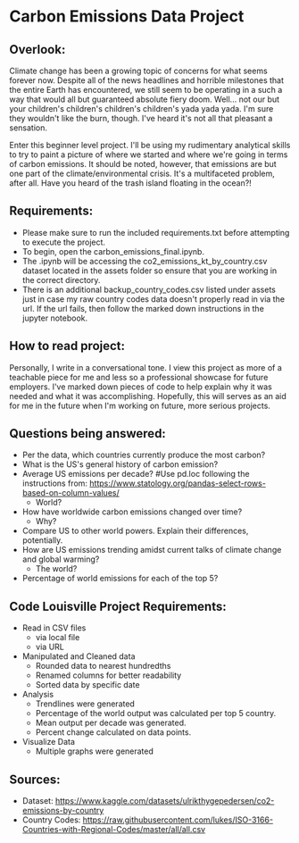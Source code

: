 # Carbon Emissions Data Project

## Overlook:
Climate change has been a growing topic of concerns for what seems forever now. Despite all of the news headlines and horrible milestones that the entire Earth has encountered, we still seem to be operating in a such a way that would all but guaranteed absolute fiery doom. Well... not our but your children's children's children's children's yada yada yada. I'm sure they wouldn't like the burn, though. I've heard it's not all that pleasant a sensation. 

Enter this beginner level project. I'll be using my rudimentary analytical skills to try to paint a picture of where we started and where we're going in terms of carbon emissions. It should be noted, however, that emissions are but one part of the climate/environmental crisis. It's a multifaceted problem, after all. Have you heard of the trash island floating in the ocean?!

## Requirements:
- Please make sure to run the included requirements.txt before attempting to execute the project.
- To begin, open the carbon_emissions_final.ipynb.
- The .ipynb  will be accessing the co2_emissions_kt_by_country.csv dataset located in the assets folder so ensure that you are working in the correct directory.
- There is an additional backup_country_codes.csv listed under assets just in case my raw country codes data doesn't properly read in via the url. If the url fails, then follow the marked down instructions in the jupyter notebook.

## How to read project:
Personally, I write in a conversational tone. I view this project as more of a teachable piece for me and less so a professional showcase for future employers. I've marked down pieces of code to help explain why it was needed and what it was accomplishing. Hopefully, this will serves as an aid for me in the future when I'm working on future, more serious projects.

## Questions being answered:

- Per the data, which countries currently produce the most carbon?
- What is the US's general history of carbon emission?
- Average US emissions per decade? #Use pd.loc following the instructions from: https://www.statology.org/pandas-select-rows-based-on-column-values/
    - World?
- How have worldwide carbon emissions changed over time? 
    - Why?
- Compare US to other world powers. Explain their differences, potentially.
- How are US emissions trending amidst current talks of climate change and global warming? 
    - The world?
- Percentage of world emissions for each of the top 5?

## Code Louisville Project Requirements:
- Read in CSV files
    - via local file
    - via URL
- Manipulated and Cleaned data
    - Rounded data to nearest hundredths
    - Renamed columns for better readability
    - Sorted data by specific date
- Analysis
    - Trendlines were generated
    - Percentage of the world output was calculated per top 5 country.
    - Mean output per decade was generated.
    - Percent change calculated on data points.
- Visualize Data
    - Multiple graphs were generated


## Sources:
- Dataset:          https://www.kaggle.com/datasets/ulrikthygepedersen/co2-emissions-by-country
- Country Codes:    https://raw.githubusercontent.com/lukes/ISO-3166-Countries-with-Regional-Codes/master/all/all.csv